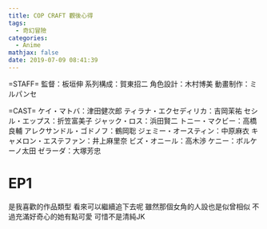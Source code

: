 ```yaml
---
title: COP CRAFT 觀後心得
tags:
  - 奇幻冒險
categories:
  - Anime
mathjax: false
date: 2019-07-09 08:41:39
---
```


=STAFF=
監督：板垣伸
系列構成：賀東招二
角色設計：木村博美
動畫制作：ミルパンセ

=CAST=
ケイ・マトバ：津田健次郎
ティラナ・エクセディリカ：吉岡茉祐
セシル・エップス：折笠富美子
ジャック・ロス：浜田賢二
トニー・マクビー：高橋良輔
アレクサンドル・ゴドノフ：鶴岡聡
ジェミー・オースティン：中原麻衣
キャメロン・エステファン：井上麻里奈
ビズ・オニール：高木渉
ケニー：ボルケーノ太田
ゼラーダ：大塚芳忠
<!--more-->

# EP1
是我喜歡的作品類型 看來可以繼續追下去呢 雖然那個女角的人設也是似曾相似 不過充滿好奇心的她有點可愛 可惜不是清純JK
